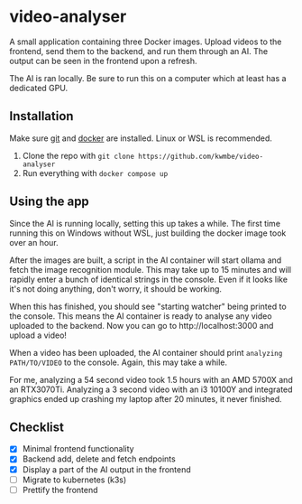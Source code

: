 # video-analyser

A small application containing three Docker images. Upload videos to the frontend, send them to the backend, and run them through an AI. The output can be seen in the frontend upon a refresh.

The AI is ran locally. Be sure to run this on a computer which at least has a dedicated GPU.

## Installation

Make sure [git](https://git-scm.com/downloads) and [docker](https://docs.docker.com/engine/install/) are installed. Linux or WSL is recommended.

1. Clone the repo with `git clone https://github.com/kwmbe/video-analyser`
2. Run everything with `docker compose up`

## Using the app

Since the AI is running locally, setting this up takes a while. The first time running this on Windows without WSL, just building the docker image took over an hour. 

After the images are built, a script in the AI container will start ollama and fetch the image recognition module. This may take up to 15 minutes and will rapidly enter a bunch of identical strings in the console. Even if it looks like it's not doing anything, don't worry, it should be working.

When this has finished, you should see "starting watcher" being printed to the console. This means the AI container is ready to analyse any video uploaded to the backend. Now you can go to http://localhost:3000 and upload a video!

When a video has been uploaded, the AI container should print `analyzing PATH/TO/VIDEO` to the console. Again, this may take a while. 

For me, analyzing a 54 second video took 1.5 hours with an AMD 5700X and an RTX3070Ti. Analyzing a 3 second video  with an i3 10100Y and integrated graphics ended up crashing my laptop after 20 minutes, it never finished.

## Checklist

- [X] Minimal frontend functionality
- [X] Backend add, delete and fetch endpoints 
- [X] Display a part of the AI output in the frontend
- [ ] Migrate to kubernetes (k3s)
- [ ] Prettify the frontend
